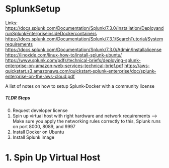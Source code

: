 # SplunkSetup

Links:
https://docs.splunk.com/Documentation/Splunk/7.3.0/Installation/DeployandrunSplunkEnterpriseinsideDockercontainers
https://docs.splunk.com/Documentation/Splunk/7.3.1/SearchTutorial/Systemrequirements
https://docs.splunk.com/Documentation/Splunk/7.3.0/Admin/Installalicense
https://linoxide.com/linux-how-to/install-splunk-ubuntu/
https://www.splunk.com/pdfs/technical-briefs/deploying-splunk-enterprise-on-amazon-web-services-technical-brief.pdf
https://aws-quickstart.s3.amazonaws.com/quickstart-splunk-enterprise/doc/splunk-enterprise-on-the-aws-cloud.pdf


A list of notes on how to setup Splunk-Docker with a community license

##### TLDR Steps
0. Request developer license
1. Spin up virtual host with right hardware and network requirements
--> Make sure you apply the networking rules correctly to this, Splunk runs on port 8000, 8089, and 9997
2. Install Docker on Ubuntu
3. Install Splunk image

# 1. Spin Up Virtual Host



